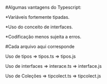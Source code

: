 #Algumas vantagens do Typescript:

*Variáveis fortemente tipadas.

*Uso do conceito de interfaces.

*Codificação menos sujeita a erros.

#Cada arquivo aqui corresponde

Uso de tipos => tipos.ts => tipos.js

Uso de interfaces => interace.ts => interface.js

Uso de Coleções => tipcolect.ts => tipcolect.js
